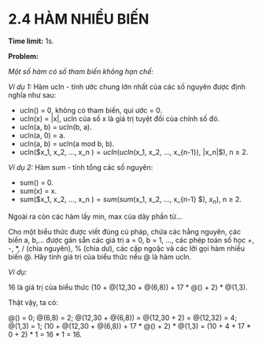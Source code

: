 # 2.4 HÀM NHIỀU BIẾN

**Time limit:** 1s.

**Problem:**

*Một số hàm có số tham biến không hạn chế:*

*Ví dụ 1:* Hàm ucln - tính ước chung lớn nhất của các số nguyên được định nghĩa như sau:

- ucln() = 0, không có tham biến, qui ước = 0.
- ucln(x) = |x|, ucln của số x là giá trị tuyệt đối của chính số đó.
- ucln(a, b) = ucln(b, a).
- ucln(a, 0) = a.
- ucln(a, b) = ucln(a mod b, b).
- ucln($x_1, x_2, ..., x_n $) = ucln(ucln($x_1, x_2, ..., x_{n-1}), |x_n|$), n $\geq$ 2.

*Ví dụ 2:* Hàm sum - tính tổng các số nguyên:

- sum() = 0.
- sum(x) = x.
- sum($x_1, x_2, ..., x_n $) = sum(sum($x_1, x_2, ..., x_{n-1} $), $x_n$), n $\geq$ 2.

Ngoài ra còn các hàm lấy min, max của dãy phần tử...

Cho một biểu thức được viết đúng cú pháp, chứa các hằng nguyên, các biến a, b,... được gán sẵn các giá trị a = 0, b = 1, ..., các phép toán số học +, -, *, / (chia nguyên), % (chia dư), các cặp ngoặc và các lời gọi hàm nhiều biến @. Hãy tính giá trị của biểu thức nếu @ là hàm ucln.

*Ví dụ:*

16 là giá trị của biểu thức (10 + @(12,30 + @(6,8)) + 17 * @() + 2) * @(1,3).

Thật vậy, ta có:

@() = 0; @(6,8) = 2;
@(12,30 + @(6,8)) = @(12,30 + 2) = @(12,32) = 4; @(1,3) = 1;
(10 + @(12,30 + @(6,8)) + 17 * @() + 2) * @(1,3) = (10 + 4 + 17 * 0 + 2) * 1 = 16 * 1 = 16.

#